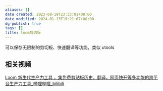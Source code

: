 ```yaml
---
aliases: []
date created: 2023-08-19T23:33:01+08:00
date modified: 2024-01-13T19:21:07+08:00
dg-publish: true
tags: []
title: loom剪切板
---
```


可以保存无限制的剪切板、快速翻译等功能，类似 utools
## 相关视频
[Loom 新生代生产力工具 ，集免费剪贴板历史，翻译，网页快开等多功能的跨平台生产力工具\_哔哩哔哩\_bilibili](https://www.bilibili.com/video/BV1sr4y1d7Su/?buvid=XY630CE669F34078F341989B1EE06E60B0127&is_story_h5=false&mid=g8UDjEqHIS5oCexxb9oAEQ%3D%3D&p=1&plat_id=116&share_from=ugc&share_medium=android&share_plat=android&share_session_id=2f0e4207-4374-4eac-9ee9-c0366fc17be8&share_source=COPY&share_tag=s_i&timestamp=1692327355&unique_k=mCYPOXl&up_id=504314901)